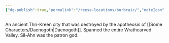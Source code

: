 ```yaml
---
{"dg-publish":true,"permalink":"/reese-locations/burbraic/","noteIcon":""}
---
```


An ancient Thri-Kreen city that was destroyed by the apotheosis of [[Some Characters/Daenogoth\|Daenogoth]]. Spanned the entire Wrathcarved Valley. Sil-Ahn was the patron god.